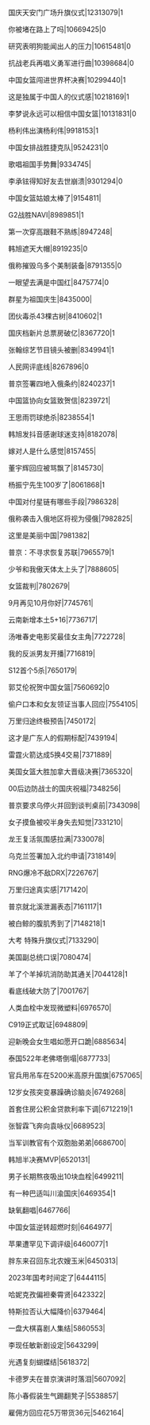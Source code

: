 国庆天安门广场升旗仪式|12313079|1

你被堵在路上了吗|10669425|0

研究表明狗能闻出人的压力|10615481|0

抗战老兵再唱义勇军进行曲|10398684|0

中国女篮闯进世界杯决赛|10299440|1

这是独属于中国人的仪式感|10218169|1

李梦说永远可以相信中国女篮|10131831|0

杨利伟出演杨利伟|9918153|1

中国女排战胜捷克队|9524231|0

歌唱祖国手势舞|9334745|

李承铉得知好友去世崩溃|9301294|0

中国女篮姑娘太棒了|9154811|

G2战胜NAVI|8989851|1

第一次穿高跟鞋不熟练|8947248|

韩旭遮天大帽|8919235|0

俄称摧毁乌多个美制装备|8791355|0

一眼望去满是中国红|8475774|0

群星为祖国庆生|8435000|

团伙毒杀43棵古树|8410602|1

国庆档新片总票房破亿|8367720|1

张翰综艺节目镜头被删|8349941|1

人民网评底线|8267896|0

普京签署四地入俄条约|8240237|1

中国篮协向女篮致贺信|8239721|

王思雨罚球绝杀|8238554|1

韩旭发抖音感谢球迷支持|8182078|

嫁对人是什么感觉|8157455|

董宇辉回应被骂飘了|8145730|

杨振宁先生100岁了|8061868|1

中国对付星链有哪些手段|7986328|

俄称袭击入俄地区将视为侵俄|7982825|

这里是美丽中国|7981382|

普京：不寻求恢复苏联|7965579|1

少爷和我傲天体太上头了|7888605|

女篮裁判|7802679|

9月再见10月你好|7745761|

云南新增本土5+16|7736717|

汤唯春史电影奖最佳女主角|7722728|

我的反派男友开播|7716819|

S12首个5杀|7650179|

郭艾伦祝贺中国女篮|7560692|0

偷户口本和女友领证当事人回应|7554105|

万里归途终极预告|7450172|

这才是广东人的假期标配|7439194|

雷霆火箭达成5换4交易|7371889|

美国女篮大胜加拿大晋级决赛|7365320|

00后边防战士的国庆祝福|7348256|

普京要求乌停火并回到谈判桌前|7343098|

女子摸鱼被咬半身失去知觉|7331210|

龙王复活氛围感拉满|7330078|

乌克兰签署加入北约申请|7318149|

RNG爆冷不敌DRX|7226767|

万里归途真实感|7171420|

普京就北溪泄漏表态|7161117|1

被白鲸的腹肌秀到了|7148218|1

大考 特殊升旗仪式|7133290|

美国副总统口误|7080474|

羊了个羊掉坑消防助其通关|7044128|1

看底线破大防了|7001767|

人类血栓中发现微塑料|6976570|

C919正式取证|6948809|

迎新晚会女生唱如愿开口跪|6885634|

泰国522年老佛塔倒塌|6877733|

官兵用吊车在5200米高原升国旗|6757065|

12岁女孩突变暴躁确诊脑炎|6749268|

首套住房公积金贷款利率下调|6712219|1

张智霖飞奔向袁咏仪|6689523|

当军训教官有个双胞胎弟弟|6686700|

韩旭半决赛MVP|6520131|

男子长期熬夜吸出10块血栓|6499211|

有一种巴适叫川渝国庆|6469354|1

缺氧翻唱|6467766|

中国女篮逆转超燃时刻|6464977|

苹果遭罕见下调评级|6460077|1

胖东来召回东北农嫂玉米|6450313|

2023年国考时间定了|6444115|

哈妮克孜偏袒秦霄贤|6423322|

特斯拉否认大幅降价|6379464|

一盘大棋喜剧人集结|5860553|

李现任敏新剧设定|5643299|

光遇复刻蝴蝶结|5618372|

卡德罗夫在普京演讲时落泪|5607092|

陈小春假装生气踢翻凳子|5538857|

雇佣方回应花5万带货36元|5462164|

